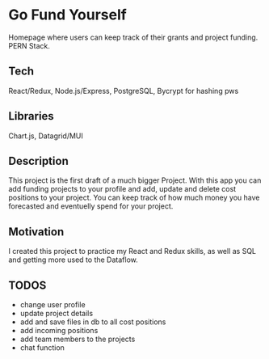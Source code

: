 # Go Fund Yourself
Homepage where users can keep track of their grants and project funding. PERN Stack.

## Tech
React/Redux, Node.js/Express, PostgreSQL, Bycrypt for hashing pws

  ## Libraries 
  Chart.js, Datagrid/MUI

## Description
This project is the first draft of a much bigger Project. With this app you can add funding projects to your profile and add, update and delete cost positions to your project. 
You can keep track of how much money you have forecasted and eventuelly spend for your project.

## Motivation
I created this project to practice my React and Redux skills, as well as SQL and getting more used to the Dataflow. 

## TODOS
- change user profile
- update project details
- add and save files in db to all cost positions
- add incoming positions
- add team members to the projects
- chat function
